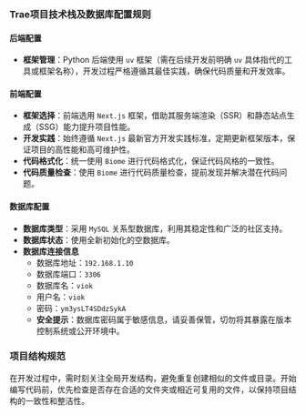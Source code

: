 ### Trae项目技术栈及数据库配置规则

#### 后端配置
- **框架管理**：Python 后端使用 `uv` 框架（需在后续开发前明确 `uv` 具体指代的工具或框架名称），开发过程严格遵循其最佳实践，确保代码质量和开发效率。

#### 前端配置
- **框架选择**：前端选用 `Next.js` 框架，借助其服务端渲染（SSR）和静态站点生成（SSG）能力提升项目性能。
- **开发实践**：始终遵循 `Next.js` 最新官方开发实践标准，定期更新框架版本，保证项目的高性能和高可维护性。
- **代码格式化**：统一使用 `Biome` 进行代码格式化，保证代码风格的一致性。
- **代码质量检查**：使用 `Biome` 进行代码质量检查，提前发现并解决潜在代码问题。

#### 数据库配置
- **数据库类型**：采用 `MySQL` 关系型数据库，利用其稳定性和广泛的社区支持。
- **数据库状态**：使用全新初始化的空数据库。
- **数据库连接信息**
  - 数据库地址：`192.168.1.10`
  - 数据库端口：`3306`
  - 数据库名：`viok`
  - 用户名：`viok`
  - 密码：`ym3ysLT4SDdzSykA`
  - **安全提示**：数据库密码属于敏感信息，请妥善保管，切勿将其暴露在版本控制系统或公开环境中。

### 项目结构规范
在开发过程中，需时刻关注全局开发结构，避免重复创建相似的文件或目录。开始编写代码前，优先检查是否存在合适的文件夹或相近可复用的文件，以保持项目结构的一致性和整洁性。

